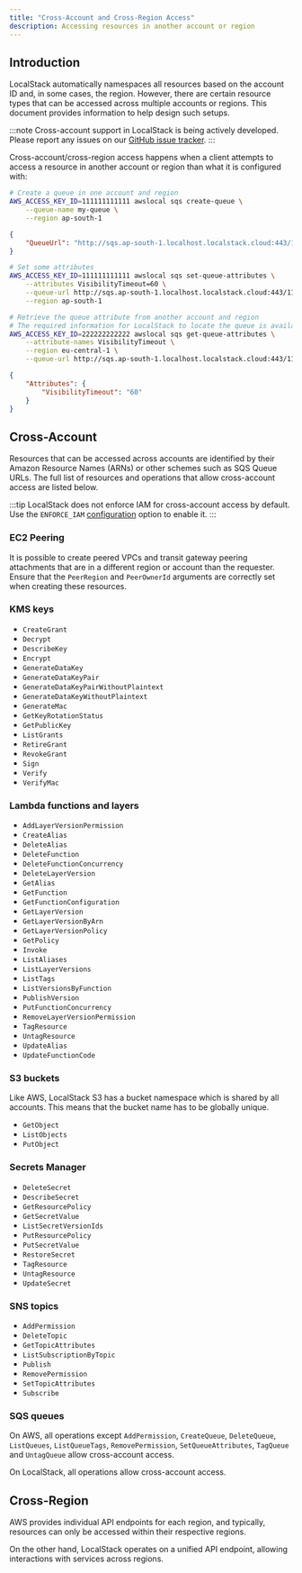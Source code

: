 ```yaml
---
title: "Cross-Account and Cross-Region Access"
description: Accessing resources in another account or region
---
```


## Introduction

LocalStack automatically namespaces all resources based on the account ID and, in some cases, the region.
However, there are certain resource types that can be accessed across multiple accounts or regions.
This document provides information to help design such setups.

:::note
Cross-account support in LocalStack is being actively developed.
Please report any issues on our [GitHub issue tracker](https://github.com/localstack/localstack/issues/new/choose).
:::

Cross-account/cross-region access happens when a client attempts to access a resource in another account or region than what it is configured with:

```bash
# Create a queue in one account and region
AWS_ACCESS_KEY_ID=111111111111 awslocal sqs create-queue \
    --queue-name my-queue \
    --region ap-south-1
```

```json title="Output"
{
    "QueueUrl": "http://sqs.ap-south-1.localhost.localstack.cloud:443/111111111111/my-queue"
}
```

```bash
# Set some attributes
AWS_ACCESS_KEY_ID=111111111111 awslocal sqs set-queue-attributes \
    --attributes VisibilityTimeout=60 \
    --queue-url http://sqs.ap-south-1.localhost.localstack.cloud:443/111111111111/my-queue \
    --region ap-south-1

# Retrieve the queue attribute from another account and region
# The required information for LocalStack to locate the queue is available in the queue URL
AWS_ACCESS_KEY_ID=222222222222 awslocal sqs get-queue-attributes \
    --attribute-names VisibilityTimeout \
    --region eu-central-1 \
    --queue-url http://sqs.ap-south-1.localhost.localstack.cloud:443/111111111111/my-queue
```

```json title="Output"
{
    "Attributes": {
        "VisibilityTimeout": "60"
    }
}
```

## Cross-Account

Resources that can be accessed across accounts are identified by their Amazon Resource Names (ARNs) or other schemes such as SQS Queue URLs.
The full list of resources and operations that allow cross-account access are listed below.

:::tip
LocalStack does not enforce IAM for cross-account access by default.
Use the `ENFORCE_IAM` [configuration](/aws/capabilities/config/configuration#iam) option to enable it.
:::

### EC2 Peering

It is possible to create peered VPCs and transit gateway peering attachments that are in a different region or account than the requester.
Ensure that the `PeerRegion` and `PeerOwnerId` arguments are correctly set when creating these resources.

### KMS keys

- `CreateGrant`
- `Decrypt`
- `DescribeKey`
- `Encrypt`
- `GenerateDataKey`
- `GenerateDataKeyPair`
- `GenerateDataKeyPairWithoutPlaintext`
- `GenerateDataKeyWithoutPlaintext`
- `GenerateMac`
- `GetKeyRotationStatus`
- `GetPublicKey`
- `ListGrants`
- `RetireGrant`
- `RevokeGrant`
- `Sign`
- `Verify`
- `VerifyMac`
<!--    - ReEncrypt (NOT IMPLEMENTED IN LOCALSTACK) -->

### Lambda functions and layers

- `AddLayerVersionPermission`
- `CreateAlias`
- `DeleteAlias`
- `DeleteFunction`
- `DeleteFunctionConcurrency`
- `DeleteLayerVersion`
- `GetAlias`
- `GetFunction`
- `GetFunctionConfiguration`
- `GetLayerVersion`
- `GetLayerVersionByArn`
- `GetLayerVersionPolicy`
- `GetPolicy`
- `Invoke`
- `ListAliases`
- `ListLayerVersions`
- `ListTags`
- `ListVersionsByFunction`
- `PublishVersion`
- `PutFunctionConcurrency`
- `RemoveLayerVersionPermission`
- `TagResource`
- `UntagResource`
- `UpdateAlias`
- `UpdateFunctionCode`

### S3 buckets

Like AWS, LocalStack S3 has a bucket namespace which is shared by all accounts.
This means that the bucket name has to be globally unique.

- `GetObject`
- `ListObjects`
- `PutObject`

### Secrets Manager

- `DeleteSecret`
- `DescribeSecret`
- `GetResourcePolicy`
- `GetSecretValue`
- `ListSecretVersionIds`
- `PutResourcePolicy`
- `PutSecretValue`
- `RestoreSecret`
- `TagResource`
- `UntagResource`
- `UpdateSecret`

### SNS topics

- `AddPermission`
- `DeleteTopic`
- `GetTopicAttributes`
- `ListSubscriptionByTopic`
- `Publish`
- `RemovePermission`
- `SetTopicAttributes`
- `Subscribe`

### SQS queues

On AWS, all operations except `AddPermission`, `CreateQueue`, `DeleteQueue`, `ListQueues`, `ListQueueTags`, `RemovePermission`, `SetQueueAttributes`, `TagQueue` and `UntagQueue` allow cross-account access.

On LocalStack, all operations allow cross-account access.

## Cross-Region

AWS provides individual API endpoints for each region, and typically, resources can only be accessed within their respective regions.

On the other hand, LocalStack operates on a unified API endpoint, allowing interactions with services across regions.
